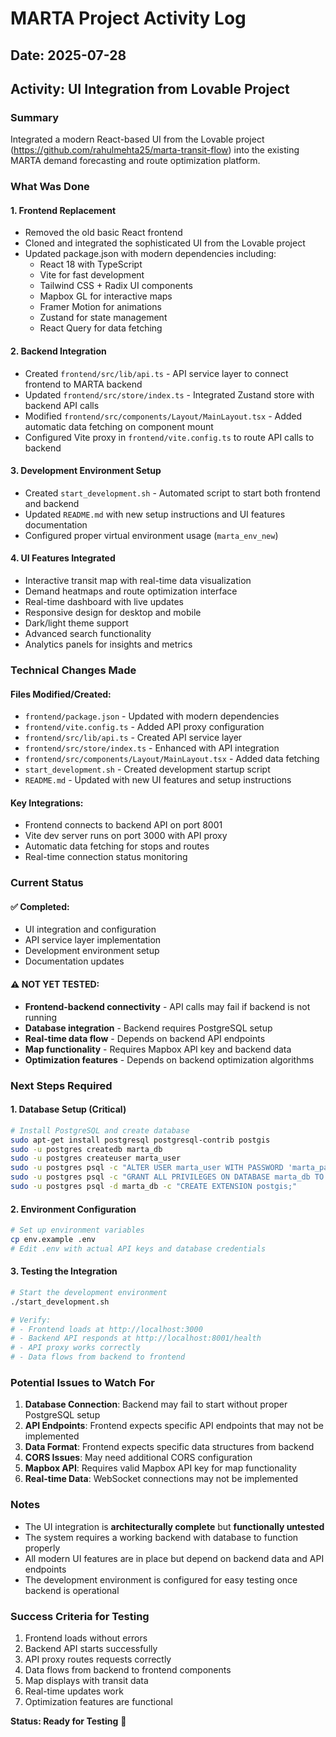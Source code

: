 # MARTA Project Activity Log

## Date: 2025-07-28
## Activity: UI Integration from Lovable Project

### Summary
Integrated a modern React-based UI from the Lovable project (https://github.com/rahulmehta25/marta-transit-flow) into the existing MARTA demand forecasting and route optimization platform.

### What Was Done

#### 1. **Frontend Replacement**
- Removed the old basic React frontend
- Cloned and integrated the sophisticated UI from the Lovable project
- Updated package.json with modern dependencies including:
  - React 18 with TypeScript
  - Vite for fast development
  - Tailwind CSS + Radix UI components
  - Mapbox GL for interactive maps
  - Framer Motion for animations
  - Zustand for state management
  - React Query for data fetching

#### 2. **Backend Integration**
- Created `frontend/src/lib/api.ts` - API service layer to connect frontend to MARTA backend
- Updated `frontend/src/store/index.ts` - Integrated Zustand store with backend API calls
- Modified `frontend/src/components/Layout/MainLayout.tsx` - Added automatic data fetching on component mount
- Configured Vite proxy in `frontend/vite.config.ts` to route API calls to backend

#### 3. **Development Environment Setup**
- Created `start_development.sh` - Automated script to start both frontend and backend
- Updated `README.md` with new setup instructions and UI features documentation
- Configured proper virtual environment usage (`marta_env_new`)

#### 4. **UI Features Integrated**
- Interactive transit map with real-time data visualization
- Demand heatmaps and route optimization interface
- Real-time dashboard with live updates
- Responsive design for desktop and mobile
- Dark/light theme support
- Advanced search functionality
- Analytics panels for insights and metrics

### Technical Changes Made

#### Files Modified/Created:
- `frontend/package.json` - Updated with modern dependencies
- `frontend/vite.config.ts` - Added API proxy configuration
- `frontend/src/lib/api.ts` - Created API service layer
- `frontend/src/store/index.ts` - Enhanced with API integration
- `frontend/src/components/Layout/MainLayout.tsx` - Added data fetching
- `start_development.sh` - Created development startup script
- `README.md` - Updated with new UI features and setup instructions

#### Key Integrations:
- Frontend connects to backend API on port 8001
- Vite dev server runs on port 3000 with API proxy
- Automatic data fetching for stops and routes
- Real-time connection status monitoring

### Current Status

#### ✅ **Completed:**
- UI integration and configuration
- API service layer implementation
- Development environment setup
- Documentation updates

#### ⚠️ **NOT YET TESTED:**
- **Frontend-backend connectivity** - API calls may fail if backend is not running
- **Database integration** - Backend requires PostgreSQL setup
- **Real-time data flow** - Depends on backend API endpoints
- **Map functionality** - Requires Mapbox API key and backend data
- **Optimization features** - Depends on backend optimization algorithms

### Next Steps Required

#### 1. **Database Setup** (Critical)
```bash
# Install PostgreSQL and create database
sudo apt-get install postgresql postgresql-contrib postgis
sudo -u postgres createdb marta_db
sudo -u postgres createuser marta_user
sudo -u postgres psql -c "ALTER USER marta_user WITH PASSWORD 'marta_password';"
sudo -u postgres psql -c "GRANT ALL PRIVILEGES ON DATABASE marta_db TO marta_user;"
sudo -u postgres psql -d marta_db -c "CREATE EXTENSION postgis;"
```

#### 2. **Environment Configuration**
```bash
# Set up environment variables
cp env.example .env
# Edit .env with actual API keys and database credentials
```

#### 3. **Testing the Integration**
```bash
# Start the development environment
./start_development.sh

# Verify:
# - Frontend loads at http://localhost:3000
# - Backend API responds at http://localhost:8001/health
# - API proxy works correctly
# - Data flows from backend to frontend
```

### Potential Issues to Watch For

1. **Database Connection**: Backend may fail to start without proper PostgreSQL setup
2. **API Endpoints**: Frontend expects specific API endpoints that may not be implemented
3. **Data Format**: Frontend expects specific data structures from backend
4. **CORS Issues**: May need additional CORS configuration
5. **Mapbox API**: Requires valid Mapbox API key for map functionality
6. **Real-time Data**: WebSocket connections may not be implemented

### Notes

- The UI integration is **architecturally complete** but **functionally untested**
- The system requires a working backend with database to function properly
- All modern UI features are in place but depend on backend data and API endpoints
- The development environment is configured for easy testing once backend is operational

### Success Criteria for Testing

1. Frontend loads without errors
2. Backend API starts successfully
3. API proxy routes requests correctly
4. Data flows from backend to frontend components
5. Map displays with transit data
6. Real-time updates work
7. Optimization features are functional

**Status: Ready for Testing** 🚀 